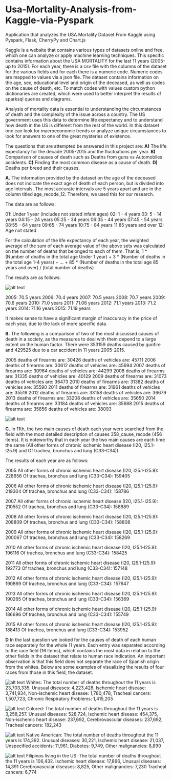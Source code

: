 # Usa-Mortality-Analysis-from-Kaggle-via-Pyspark
Application that analyzes the USA Mortality Dataset From Kaggle using Pyspark, Flask, CherryPy and Chart.js

Kaggle is a website that contains various types of datasets online and free, which one can analyze or apply machine learning techniques. 
This specific contains information about the USA MORTALITY for the last 11 years (2005-up to 2015). 
For each year, there is a csv file with the columns of the dataset for the various fields and for each there is a numeric code. Numeric codes are mapped to values via a json file. The dataset contains information on the age, sex, educational level and origin of the deceased, as well as codes on the cause of death, etc.
To match codes with values custom python dictionaries are created, which were used to better interpret the results of sparksql queries and diagrams.

Analysis of mortality data is essential to understanding the circumstances of death and the complexity of the issue across a country. The US government uses this data to determine life expectancy and to understand how death in the US is different from the rest of the world. In this dataset one can look for macroeconomic trends or analyze unique circumstances to look for answers to one of the great mysteries of existence.

The questions that are attempted be answered in this project are:
<b>A)</b> The life expectancy for the decade 2005-2015 and the fluctuations per year.
<b>B)</b> Comparison of causes of death such as Deaths from guns vs Automobiles
accidents.
<b>C)</b> Finding the most common disease as a cause of death.
<b>D)</b> Deaths per breed and their causes.

<b>A.</b>
The information provided by the dataset on the age of the deceased does not indicate the exact age of death of each person, but is divided into age intervals. The most accurate intervals are 5 years apart and are in the column titled age_recode_12. Therefore, we used this for our research.

The data are as follows:

01: Under 1 year (includes not stated infant ages)
02: 1 - 4 years
03: 5 - 14 years
04:15 - 24 years
05:25 - 34 years
06:35 - 44 years
07:45 - 54 years
08:55 - 64 years
09:65 - 74 years
10:75 - 84 years
11:85 years and over
12: Age not stated

For the calculation of the life expectancy of each year, the weighted average of the sum of each average value of the above sets was calculated on the number of deaths that belonged to each of them.
That is,
1 * (Number of deaths in the total age Under 1 year) + 3 * (Number of deaths in the total age 1-4 years) + ... + 85 * (Number of deaths in the total age 85 years and over)
               / (total number of deaths)

The results are as follows:

![alt text](https://github.com/AM1241/Usa-Mortality-Analysis-from-Kaggle-via-Pyspark/blob/main/images/img1.png?raw=true)

2005: 70.5 years
2006: 70.4 years
2007: 70.5 years
2008: 70.7 years
2009: 70.6 years
2010: 71.0 years
2011: 71.08 years
2012: 71.1 years
2013: 71.2 years
2014: 71.16 years
2015: 71.19 years

It makes sense to have a significant margin of inaccuracy in the price of each year, due to the lack of more specific data.

<b>B.</b>
The following is a comparison of two of the most discussed causes of death in a society, as the measures to deal with them depend to a large extent on the human factor. There were 353159 deaths caused by gunfire and 429525 due to a car accident in 11 years 2005-2015.

2005
deaths of firearms are: 30426 deaths of vehicles are: 45711
2006
deaths of firearms are: 30612 deaths of vehicles are: 45694
2007
deaths of firearms are: 30964 deaths of vehicles are: 44299
2008
deaths of firearms are: 31335 deaths of vehicles are: 40129
2009
deaths of firearms are: 31073 deaths of vehicles are: 36473
2010
deaths of firearms are: 31382 deaths of vehicles are: 35590
2011
deaths of firearms are: 31961 deaths of vehicles are: 35519
2012
deaths of firearms are: 33158 deaths of vehicles are: 36679
2013
deaths of firearms are: 33208 deaths of vehicles are: 35650
2014
deaths of firearms are: 33184 deaths of vehicles are: 35688
2015
deaths of firearms are: 35856 deaths of vehicles are: 38093

![alt text](https://github.com/AM1241/Usa-Mortality-Analysis-from-Kaggle-via-Pyspark/blob/main/images/img2.png?raw=true)

<b>C.</b>
In 11th, the two main causes of death each year were searched from the field with the most detailed description of causes 358_cause_recode (456 items). It is noteworthy that in each year the two main causes are each time the same (All other forms of chronic ischemic heart disease (I20, I25.1-I25.9) and Of trachea, bronchus and lung (C33-C34)).

The results of each year are as follows:

2005
All other forms of chronic ischemic heart disease (I20, I25.1-I25.9): 228656
Of trachea, bronchus and lung (C33-C34): 159405

2006
All other forms of chronic ischemic heart disease (I20, I25.1-I25.9): 219304
Of trachea, bronchus and lung (C33-C34): 158786

2007
All other forms of chronic ischemic heart disease (I20, I25.1-I25.9): 210552
Of trachea, bronchus and lung (C33-C34): 158889

2008
All other forms of chronic ischemic heart disease (I20, I25.1-I25.9): 208809
Of trachea, bronchus and lung (C33-C34): 158808

2009
All other forms of chronic ischemic heart disease (I20, I25.1-I25.9): 200067
Of trachea, bronchus and lung (C33-C34): 158269

2010
All other forms of chronic ischemic heart disease (I20, I25.1-I25.9): 196116
Of trachea, bronchus and lung (C33-C34): 158425

2011
All other forms of chronic ischemic heart disease (I20, I25.1-I25.9): 192773
Of trachea, bronchus and lung (C33-C34): 157148

2012
All other forms of chronic ischemic heart disease (I20, I25.1-I25.9): 190869
Of trachea, bronchus and lung (C33-C34): 157647

2013
All other forms of chronic ischemic heart disease (I20, I25.1-I25.9): 190265
Of trachea, bronchus and lung (C33-C34): 156369

2014
All other forms of chronic ischemic heart disease (I20, I25.1-I25.9): 186696
Of trachea, bronchus and lung (C33-C34): 155749

2015
All other forms of chronic ischemic heart disease (I20, I25.1-I25.9): 188413
Of trachea, bronchus and lung (C33-C34): 153952

<b>D</b>
In the last question we looked for the causes of death of each human race separately for the whole 11 years. Each entry was separated according to the race field (16 items), which contains the most data in relation to the other fields in the dataset that relate to human race indication. An important observation is that this field does not separate the race of Spanish origin from the whites.
Below are some examples of visualizing the results of four races from those in this field, the dataset.


![alt text](https://github.com/AM1241/Usa-Mortality-Analysis-from-Kaggle-via-Pyspark/blob/main/images/img4.1.png?raw=true)
Whites: The total number of deaths throughout the 11 years is 23,703,335.
Unusual diseases: 4,223,428,
Ischemic heart disease: 3,741,934,
Non-ischemic heart disease: 1,780,478,
Tracheal cancers: 1,507,723,
Chronic Respiratory Problems: 1,415,205


![alt text](https://github.com/AM1241/Usa-Mortality-Analysis-from-Kaggle-via-Pyspark/blob/main/images/img4.2.png?raw=true)
Colored: The total number of deaths throughout the 11 years is 3,258,257.
Unusual diseases: 528,724,
Ischemic heart disease: 454,375,
Non-ischemic heart disease: 237,692,
Cerebrovascular diseases: 237,692,
Tracheal cancers: 182,243


![alt text](https://github.com/AM1241/Usa-Mortality-Analysis-from-Kaggle-via-Pyspark/blob/main/images/img4.3.png?raw=true)
Native American: The total number of deaths throughout the 11 years is 174,392.
Unusual diseases: 30,221,
Ischemic heart disease: 21,037,
Unspecified accidents: 11,961,
Diabetes: 9,749,
Other malignancies: 8,890



![alt text](https://github.com/AM1241/Usa-Mortality-Analysis-from-Kaggle-via-Pyspark/blob/main/images/img4.4.png?raw=true)
Filipinos living in the US: The total number of deaths throughout the 11 years is 106,432.
Ischemic heart disease: 17,866,
Unusual diseases: 14,391
Cerebrovascular diseases: 8,825,
Other malignancies: 7,230
Tracheal cancers: 6,774
